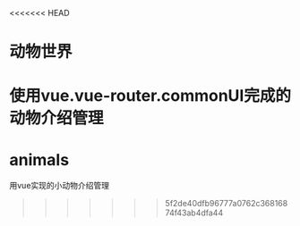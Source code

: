 <<<<<<< HEAD
# 动物世界
使用vue.vue-router.commonUI完成的动物介绍管理
=======
# animals
用vue实现的小动物介绍管理
>>>>>>> 5f2de40dfb96777a0762c36816874f43ab4dfa44
